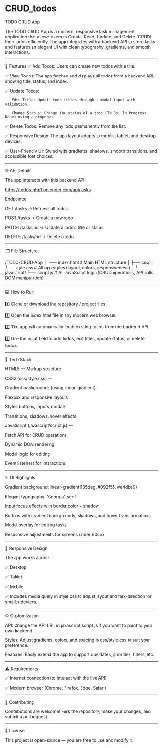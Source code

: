 # CRUD_todos
TODO CRUD App

The TODO CRUD App is a modern, responsive task management application that allows users to Create, Read, Update, and Delete (CRUD) their todos efficiently. The app integrates with a backend API to store tasks and features an elegant UI with clean typography, gradients, and smooth interactions.

_ _ _ _ _ _ _ _

🚀 Features
✅ Add Todos: Users can create new todos with a title.

✅ View Todos: The app fetches and displays all todos from a backend API, showing title, status, and index.

✅ Update Todos:

       Edit Title: Update todo titles through a modal input with validation.

       Change Status: Change the status of a todo (To Do, In Progress, Done) using a dropdown.

✅ Delete Todos: Remove any todo permanently from the list.

✅ Responsive Design: The app layout adapts to mobile, tablet, and desktop devices.

✅ User-Friendly UI: Styled with gradients, shadows, smooth transitions, and accessible font choices.

_ _ _ _ _ _ _ _

🌐 API Details

The app interacts with this backend API:

https://todos-ghp1.onrender.com/api/tasks

Endpoints:

GET /tasks → Retrieve all todos

POST /tasks → Create a new todo

PATCH /tasks/:id → Update a todo’s title or status

DELETE /tasks/:id → Delete a todo

_ _ _ _ _ _ _ _

🗂 File Structure

/TODO-CRUD-App
│
├── index.html               # Main HTML structure
│
├── css/
│   └── style.css             # All app styles (layout, colors, responsiveness)
│
└── javascript/
    └── script.js             # All JavaScript logic (CRUD operations, API calls, DOM manipulation)

_ _ _ _ _ _ _ _

💻 How to Run

1️⃣ Clone or download the repository / project files.

2️⃣ Open the index.html file in any modern web browser.

3️⃣ The app will automatically fetch existing todos from the backend API.

4️⃣ Use the input field to add todos, edit titles, update status, or delete todos.

_ _ _ _ _ _ _ _

📌 Tech Stack

HTML5 — Markup structure

CSS3 (css/style.css) —

Gradient backgrounds (using linear-gradient)

Flexbox and responsive layouts

Styled buttons, inputs, modals

Transitions, shadows, hover effects

JavaScript (javascript/script.js) —

Fetch API for CRUD operations

Dynamic DOM rendering

Modal logic for editing

Event listeners for interactions

_ _ _ _ _ _ _ _

✨ UI Highlights

Gradient background: linear-gradient(135deg, #092f55, #e4dbe0)

Elegant typography: 'Georgia', serif

Input focus effects with border color + shadow

Buttons with gradient backgrounds, shadows, and hover transformations

Modal overlay for editing tasks

Responsive adjustments for screens under 600px

_ _ _ _ _ _ _ _

📱 Responsive Design

The app works across:

✅ Desktop

✅ Tablet

✅ Mobile

✅ Includes media query in style.css to adjust layout and flex-direction for smaller devices.

_ _ _ _ _ _ _ _

⚙️ Customization

API: Change the API URL in javascript/script.js if you want to point to your own backend.

Styles: Adjust gradients, colors, and spacing in css/style.css to suit your preference.

Features: Easily extend the app to support due dates, priorities, filters, etc.

_ _ _ _ _ _ _ _

⚠️ Requirements

✅ Internet connection (to interact with the live API)

✅ Modern browser (Chrome, Firefox, Edge, Safari)

_ _ _ _ _ _ _ _

🤝 Contributing

Contributions are welcome! Fork the repository, make your changes, and submit a pull request.

_ _ _ _ _ _ _ _

📌 License

This project is open-source — you are free to use and modify it.